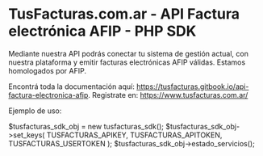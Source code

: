 # TusFacturas.com.ar - API Factura electrónica AFIP - PHP SDK

Mediante nuestra API podrás conectar tu sistema de gestión actual, con nuestra plataforma y emitir facturas electrónicas AFIP válidas. Estamos homologados por AFIP.

Encontrá toda la documentación aquí: https://tusfacturas.gitbook.io/api-factura-electronica-afip.
Registrate en: https://www.tusfacturas.com.ar/

Ejemplo de uso:

   $tusfacturas_sdk_obj  = new tusfacturas_sdk();
   $tusfacturas_sdk_obj->set_keys( TUSFACTURAS_APIKEY, TUSFACTURAS_APITOKEN, TUSFACTURAS_USERTOKEN  );
   $tusfacturas_sdk_obj->estado_servicios();
